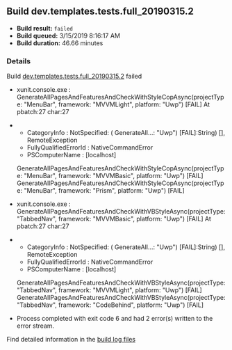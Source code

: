 ## Build dev.templates.tests.full_20190315.2
- **Build result:** `failed`
- **Build queued:** 3/15/2019 8:16:17 AM
- **Build duration:** 46.66 minutes
### Details
Build [dev.templates.tests.full_20190315.2](https://winappstudio.visualstudio.com/web/build.aspx?pcguid=a4ef43be-68ce-4195-a619-079b4d9834c2&builduri=vstfs%3a%2f%2f%2fBuild%2fBuild%2f27262) failed

+ xunit.console.exe :     GenerateAllPagesAndFeaturesAndCheckWithStyleCopAsync(projectType: "MenuBar", framework: 
"MVVMLight", platform: "Uwp") [FAIL]
At pbatch:27 char:27
+ 
    + CategoryInfo          : NotSpecified: (    GenerateAll...: "Uwp") [FAIL]:String) [], RemoteException
    + FullyQualifiedErrorId : NativeCommandError
    + PSComputerName        : [localhost]
 
    GenerateAllPagesAndFeaturesAndCheckWithStyleCopAsync(projectType: "MenuBar", framework: "MVVMBasic", platform: 
"Uwp") [FAIL]
    GenerateAllPagesAndFeaturesAndCheckWithStyleCopAsync(projectType: "MenuBar", framework: "Prism", platform: "Uwp") 
[FAIL]

+ xunit.console.exe :     GenerateAllPagesAndFeaturesAndCheckWithVBStyleAsync(projectType: "TabbedNav", framework: 
"MVVMBasic", platform: "Uwp") [FAIL]
At pbatch:27 char:27
+ 
    + CategoryInfo          : NotSpecified: (    GenerateAll...: "Uwp") [FAIL]:String) [], RemoteException
    + FullyQualifiedErrorId : NativeCommandError
    + PSComputerName        : [localhost]
 
    GenerateAllPagesAndFeaturesAndCheckWithVBStyleAsync(projectType: "TabbedNav", framework: "MVVMLight", platform: 
"Uwp") [FAIL]
    GenerateAllPagesAndFeaturesAndCheckWithVBStyleAsync(projectType: "TabbedNav", framework: "CodeBehind", platform: 
"Uwp") [FAIL]

+ Process completed with exit code 6 and had 2 error(s) written to the error stream.

Find detailed information in the [build log files](https://uwpctdiags.blob.core.windows.net/buildlogs/dev.templates.tests.full_20190315.2_logs.zip)
